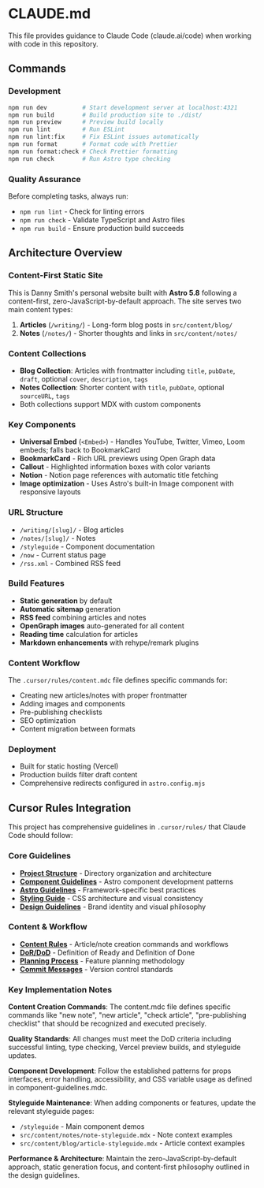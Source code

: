 # CLAUDE.md

This file provides guidance to Claude Code (claude.ai/code) when working with code in this repository.

## Commands

### Development
```bash
npm run dev          # Start development server at localhost:4321
npm run build        # Build production site to ./dist/
npm run preview      # Preview build locally
npm run lint         # Run ESLint
npm run lint:fix     # Fix ESLint issues automatically
npm run format       # Format code with Prettier
npm run format:check # Check Prettier formatting
npm run check        # Run Astro type checking
```

### Quality Assurance
Before completing tasks, always run:
- `npm run lint` - Check for linting errors
- `npm run check` - Validate TypeScript and Astro files
- `npm run build` - Ensure production build succeeds

## Architecture Overview

### Content-First Static Site
This is Danny Smith's personal website built with **Astro 5.8** following a content-first, zero-JavaScript-by-default approach. The site serves two main content types:

1. **Articles** (`/writing/`) - Long-form blog posts in `src/content/blog/`
2. **Notes** (`/notes/`) - Shorter thoughts and links in `src/content/notes/`

### Content Collections
- **Blog Collection**: Articles with frontmatter including `title`, `pubDate`, `draft`, optional `cover`, `description`, `tags`
- **Notes Collection**: Shorter content with `title`, `pubDate`, optional `sourceURL`, `tags`
- Both collections support MDX with custom components

### Key Components
- **Universal Embed** (`<Embed>`) - Handles YouTube, Twitter, Vimeo, Loom embeds; falls back to BookmarkCard
- **BookmarkCard** - Rich URL previews using Open Graph data
- **Callout** - Highlighted information boxes with color variants
- **Notion** - Notion page references with automatic title fetching
- **Image optimization** - Uses Astro's built-in Image component with responsive layouts

### URL Structure
- `/writing/[slug]/` - Blog articles
- `/notes/[slug]/` - Notes
- `/styleguide` - Component documentation
- `/now` - Current status page
- `/rss.xml` - Combined RSS feed

### Build Features
- **Static generation** by default
- **Automatic sitemap** generation
- **RSS feed** combining articles and notes
- **OpenGraph images** auto-generated for all content
- **Reading time** calculation for articles
- **Markdown enhancements** with rehype/remark plugins

### Content Workflow
The `.cursor/rules/content.mdc` file defines specific commands for:
- Creating new articles/notes with proper frontmatter
- Adding images and components
- Pre-publishing checklists
- SEO optimization
- Content migration between formats

### Deployment
- Built for static hosting (Vercel)
- Production builds filter draft content
- Comprehensive redirects configured in `astro.config.mjs`

## Cursor Rules Integration

This project has comprehensive guidelines in `.cursor/rules/` that Claude Code should follow:

### Core Guidelines
- **[Project Structure](file://.cursor/rules/project-structure.mdc)** - Directory organization and architecture
- **[Component Guidelines](file://.cursor/rules/component-guidelines.mdc)** - Astro component development patterns
- **[Astro Guidelines](file://.cursor/rules/astro-guidelines.mdc)** - Framework-specific best practices
- **[Styling Guide](file://.cursor/rules/styling-guide.mdc)** - CSS architecture and visual consistency
- **[Design Guidelines](file://.cursor/rules/design-and-brand-guidelines.mdc)** - Brand identity and visual philosophy

### Content & Workflow
- **[Content Rules](file://.cursor/rules/content.mdc)** - Article/note creation commands and workflows
- **[DoR/DoD](file://.cursor/rules/dor-dod.mdc)** - Definition of Ready and Definition of Done
- **[Planning Process](file://.cursor/rules/planning-process/planning-process-overview.mdc)** - Feature planning methodology
- **[Commit Messages](file://.cursor/rules/commit-messages.mdc)** - Version control standards

### Key Implementation Notes

**Content Creation Commands**: The content.mdc file defines specific commands like "new note", "new article", "check article", "pre-publishing checklist" that should be recognized and executed precisely.

**Quality Standards**: All changes must meet the DoD criteria including successful linting, type checking, Vercel preview builds, and styleguide updates.

**Component Development**: Follow the established patterns for props interfaces, error handling, accessibility, and CSS variable usage as defined in component-guidelines.mdc.

**Styleguide Maintenance**: When adding components or features, update the relevant styleguide pages:
- `/styleguide` - Main component demos
- `src/content/notes/note-styleguide.mdx` - Note context examples  
- `src/content/blog/article-styleguide.mdx` - Article context examples

**Performance & Architecture**: Maintain the zero-JavaScript-by-default approach, static generation focus, and content-first philosophy outlined in the design guidelines.